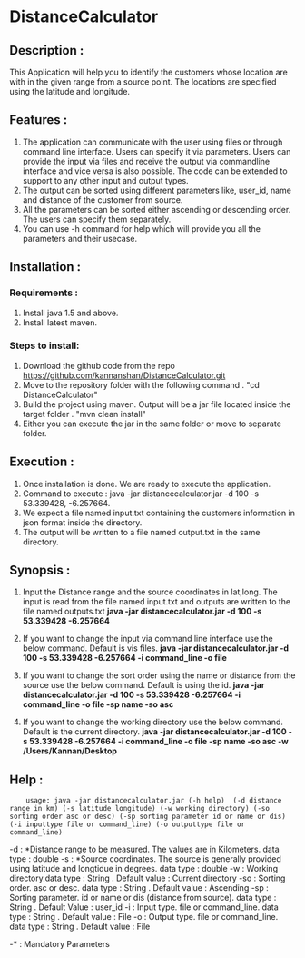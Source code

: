 # DistanceCalculator

## Description :

This Application will help you to identify the customers whose location are with in the given range from a source point. 
The locations are specified using the latitude and longitude.

## Features : 

1. The application can communicate with the user using files or through command line interface. Users can specify it via parameters. Users can provide the input via files and receive the output via commandline interface and vice versa is also possible. The code can be extended to support to any other input and output types.
2. The output can be sorted using different parameters like, user_id, name and distance of the customer from source.
3. All the parameters can be sorted either ascending or descending order. The users can specify them separately. 
4. You can use -h command for help which will provide you all the parameters and their usecase.

## Installation :
### Requirements :
		
1. Install java 1.5 and above.
2. Install latest maven. 
	
### Steps to install:
1. Download the github code from the repo https://github.com/kannanshan/DistanceCalculator.git
2. Move to the repository folder with the following command . "cd DistanceCalculator"
3. Build the project using maven. Output will be a jar file located inside the target folder . "mvn clean install"
4. Either you can execute the jar in the same folder or move to separate folder.
		
## Execution : 

1. Once installation is done. We are ready to execute the application.
2. Command to execute : java -jar distancecalculator.jar -d 100 -s 53.339428, -6.257664.
3. We expect a file named input.txt containing the customers information in json format inside the directory.
4. The output will be written to a file named output.txt in the same directory.
	
	
## Synopsis : 

1. Input the Distance range and the source coordinates in lat,long. 
		The input is read from the file named input.txt and outputs are written to the file named outputs.txt
		**java -jar distancecalculator.jar -d 100 -s 53.339428 -6.257664**
		
2. If you want to change the input via command line interface use the below command. 
		Default is vis files.
		**java -jar distancecalculator.jar -d 100 -s 53.339428 -6.257664 -i command_line -o file**
		
3. If you want to change the sort order using the name or distance from the source use the below command. 
		Default is using the id.
		**java -jar distancecalculator.jar -d 100 -s 53.339428 -6.257664 -i command_line -o file -sp name -so asc**
		
4. If you want to change the working directory use the below command. 
		Default is the current directory.
		**java -jar distancecalculator.jar -d 100 -s 53.339428 -6.257664 -i command_line -o file -sp name -so asc -w /Users/Kannan/Desktop**
		
## Help : 
 		usage: java -jar distancecalculator.jar (-h help)  (-d distance range in km) (-s latitude longitude) (-w working directory) (-so sorting order asc or desc) (-sp sorting parameter id or name or dis) (-i inputtype file or command_line) (-o outputtype file or command_line)
 
-d  : *Distance range to be measured. The values are in Kilometers. data type : double 
-s  : *Source coordinates. The source is generally provided using latitude and longtidue in degrees. data type : double 
-w  : Working directory.data type : String . Default value : Current directory
-so : Sorting order. asc or desc. data type : String . Default value : Ascending
-sp : Sorting parameter. id or name or dis (distance from source). data type : String . Default Value : user_id
-i  : Input type. file or command_line. data type : String . Default value : File
-o  : Output type. file or command_line. data type : String . Default value : File
 
-* : Mandatory Parameters 
 
		
		
		
		
		
		
		
		
		
		
		

